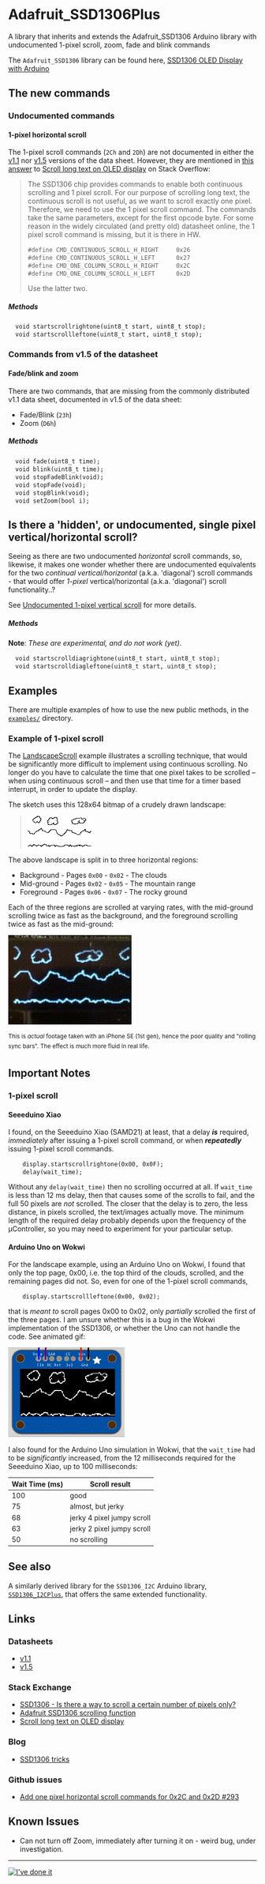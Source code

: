# Adafruit_SSD1306Plus
A library that inherits and extends the Adafruit_SSD1306 Arduino library with undocumented 1-pixel scroll, zoom, fade and blink commands

The `Adafruit_SSD1306` library can be found here, [SSD1306 OLED Display with Arduino][1] 

## The new commands

### Undocumented commands

#### 1-pixel horizontal scroll

The 1-pixel scroll commands (`2Ch` and `2Dh`) are not documented in either the [v1.1][3] nor [v1.5][4] versions of the data sheet. However, they are mentioned in [this answer](https://stackoverflow.com/a/69200268/4424636) to [Scroll long text on OLED display][7] on Stack Overflow:

> The SSD1306 chip provides commands to enable both continuous scrolling and 1 pixel scroll. For our purpose of scrolling long text, the continuous scroll is not useful, as we want to scroll exactly one pixel. Therefore, we need to use the 1 pixel scroll command. The commands take the same parameters, except for the first opcode byte. For some reason in the widely circulated (and pretty old) datasheet online, the 1 pixel scroll command is missing, but it is there in HW.
> 
>     #define CMD_CONTINUOUS_SCROLL_H_RIGHT		0x26
>     #define CMD_CONTINUOUS_SCROLL_H_LEFT		0x27
>     #define CMD_ONE_COLUMN_SCROLL_H_RIGHT		0x2C
>     #define CMD_ONE_COLUMN_SCROLL_H_LEFT		0x2D
> 
> Use the latter two.

##### Methods

```none
  void startscrollrightone(uint8_t start, uint8_t stop);
  void startscrollleftone(uint8_t start, uint8_t stop);
```

### Commands from v1.5 of the datasheet

#### Fade/blink and zoom

There are two commands, that are missing from the commonly distributed v1.1 data sheet, documented in v1.5 of the data sheet:

 - Fade/Blink (`23h`)
 - Zoom (`D6h`)

##### Methods

```none
  void fade(uint8_t time);
  void blink(uint8_t time);
  void stopFadeBlink(void);
  void stopFade(void);
  void stopBlink(void);
  void setZoom(bool i);
```

## Is there a 'hidden', or undocumented, single pixel vertical/horizontal scroll?

Seeing as there are two undocumented *horizontal* scroll commands, so, likewise, it makes one wonder whether there are undocumented equivalents for the two *continual vertical/horizontal* (a.k.a. 'diagonal') scroll commands - that would offer *1-pixel* vertical/horizontal (a.k.a. 'diagonal') scroll functionality..?

See [Undocumented 1-pixel vertical scroll](xtras/OnePixelVertScroll.md) for more details.

##### Methods

**Note**: *These are experimental, and do not work (yet)*.

```none
  void startscrolldiagrightone(uint8_t start, uint8_t stop);
  void startscrolldiagleftone(uint8_t start, uint8_t stop);
```

## Examples

There are multiple examples of how to use the new public methods, in the [`examples/`](examples/) directory.

### Example of 1-pixel scroll

The [LandscapeScroll](examples/LandscapeScroll/LandscapeScroll.ino) example illustrates a scrolling technique, that would be significantly more difficult to implement using continuous scrolling. No longer do you have to calculate the time that one pixel takes to be scrolled – when using continuous scroll – and then use that time for a timer based interrupt, in order to update the display.

The sketch uses this 128x64 bitmap of a crudely drawn landscape:

> [![128x64 Bitmap landscape][9]][9]

The above landscape is split in to three horizontal regions:

 - Background - Pages `0x00` - `0x02` - The clouds
 - Mid-ground - Pages `0x02` - `0x05` - The mountain range
 - Foreground - Pages `0x06` - `0x07` - The rocky ground

Each of the three regions are scrolled at varying rates, with the mid-ground scrolling twice as fast as the background, and the foreground scrolling twice as fast as the mid-ground:

[![Xiao SSD1306 Landscape Scroll][10]][10]

<sup>This is *actual* footage taken with an iPhone SE (1st gen), hence the poor quality and "rolling sync bars". The effect is much more fluid in real life.</sup>

## Important Notes

### 1-pixel scroll

#### Seeeduino Xiao

I found, on the Seeeduino Xiao (SAMD21) at least, that a delay ***is*** required, *immediately* after issuing a 1-pixel scroll command, or when ***repeatedly*** issuing 1-pixel scroll commands. 

```none
    display.startscrollrightone(0x00, 0x0F);
    delay(wait_time);
```

Without any `delay(wait_time)` then no scrolling occurred at all. If `wait_time` is less than 12 ms delay, then that causes some of the scrolls to fail, and the full 50 pixels are *not* scrolled. The closer that the delay is to zero, the less distance, in pixels scrolled, the text/images actually move. The minimum length of the required delay probably depends upon the frequency of the µController, so you may need to experiment for your particular setup.

#### Arduino Uno on Wokwi

For the landscape example, using an Arduino Uno on Wokwi, I found that only the top page, 0x00, i.e. the top third of the clouds, scrolled, and the remaining pages did not. So, even for one of the 1-pixel scroll commands,

```none
    display.startscrollleftone(0x00, 0x02);
```
that is *meant to* scroll pages 0x00 to 0x02, only *partially* scrolled the first of the three pages. I am unsure whether this is a bug in the Wokwi implementation of the SSD1306, or whether the Uno can not handle the code. See animated gif:

[![Arduino Uno on Wokwi SSD1306 Landscape Scroll][11]][11]

I also found for the Arduino Uno simulation in Wokwi, that the `wait_time` had to be *significantly* increased, from the 12  milliseconds required for the Seeeduino Xiao, up to 100 milliseconds:

| Wait Time (ms)|Scroll result|
|---|---|
|100 | good |
|75 | almost, but jerky |
|68 | jerky 4 pixel jumpy scroll |
|63 | jerky 2 pixel jumpy scroll |
|50 | no scrolling |

## See also

A similarly derived library for the `SSD1306_I2C` Arduino library, [`SSD1306_I2CPlus`](https://github.com/greenonline/SSD1306_I2CPlus), that offers the same extended functionality.

## Links

### Datasheets
- [v1.1][3]
- [v1.5][4]


### Stack Exchange

 - [SSD1306 - Is there a way to scroll a certain number of pixels only?][5]
 - [Adafruit SSD1306 scrolling function][6]
 - [Scroll long text on OLED display][7]

### Blog

 - [SSD1306 tricks](https://gr33nonline.wordpress.com/2025/07/22/ssd1306-tricks/)

### Github issues

 - [Add one pixel horizontal scroll commands for 0x2C and 0x2D #293](https://github.com/adafruit/Adafruit_SSD1306/issues/293)

## Known Issues

 - Can not turn off Zoom, immediately after turning it on - weird bug, under investigation.

---

[![I've done it][12]][12]


  [1]: https://github.com/adafruit/Adafruit_SSD1306
  [2]: https://www.aidansun.com/dl/SSD1306_I2C.zip
  [3]: https://cdn-shop.adafruit.com/datasheets/SSD1306.pdf
  [4]: https://www.rlocman.ru/i/File/2020/04/17/SSD1306.pdf
  [5]: https://arduino.stackexchange.com/q/51420/6936
  [6]: https://electronics.stackexchange.com/q/485198/64015
  [7]: https://stackoverflow.com/q/40564050/4424636
  [9]: https://github.com/greenonline/Adafruit_SSD1306Plus/blob/main/xtras/Landscape.bmp "128x64 Bitmap landscape"
  [10]: https://github.com/greenonline/Adafruit_SSD1306Plus/blob/main/xtras/Landscape_Video_XiaoDevBoard480pCropped.gif "Xiao SSD1306 Landscape Scroll"
  [11]: https://github.com/greenonline/Adafruit_SSD1306Plus/blob/main/xtras/SSD1306_TopPageScroll.gif "Arduino Uno on Wokwi SSD1306 Landscape Scroll"
  [12]: https://gr33nonline3.wordpress.com/wp-content/uploads/2023/02/memento-ive-done-it.png "I've done it"

